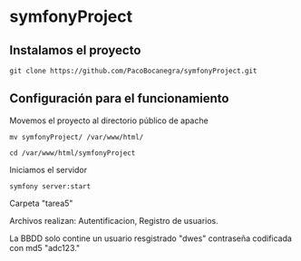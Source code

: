 # symfonyProject
## Instalamos el proyecto

`git clone https://github.com/PacoBocanegra/symfonyProject.git`

## Configuración para el funcionamiento

Movemos el proyecto al directorio público de apache

`mv symfonyProject/ /var/www/html/`

`cd /var/www/html/symfonyProject`

Iniciamos el servidor

`symfony server:start`


Carpeta "tarea5"

Archivos realizan: Autentificacion, Registro de usuarios.

La BBDD solo contine un usuario resgistrado "dwes" contraseña codificada con md5 "adc123."

